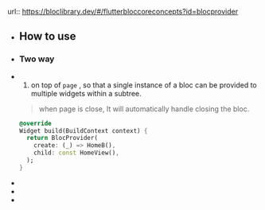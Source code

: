 url:: https://bloclibrary.dev/#/flutterbloccoreconcepts?id=blocprovider

- ## How to use
- ### Two way
- 1. on top of `page` , so that a single instance of a bloc can be provided to multiple widgets within a subtree. 
  > when page is close, It will automatically handle closing the bloc.
  
  ```dart
  @override
  Widget build(BuildContext context) {
    return BlocProvider(
      create: (_) => HomeB(),
      child: const HomeView(),
    );
  }
  ```
-
-
-